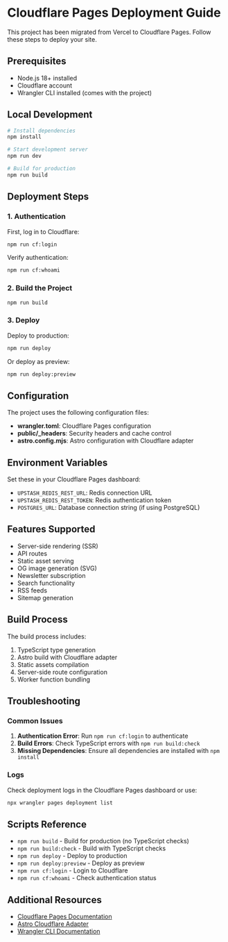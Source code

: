# Cloudflare Pages Deployment Guide

This project has been migrated from Vercel to Cloudflare Pages. Follow these steps to deploy your site.

## Prerequisites

- Node.js 18+ installed
- Cloudflare account
- Wrangler CLI installed (comes with the project)

## Local Development

```bash
# Install dependencies
npm install

# Start development server
npm run dev

# Build for production
npm run build
```

## Deployment Steps

### 1. Authentication

First, log in to Cloudflare:

```bash
npm run cf:login
```

Verify authentication:

```bash
npm run cf:whoami
```

### 2. Build the Project

```bash
npm run build
```

### 3. Deploy

Deploy to production:

```bash
npm run deploy
```

Or deploy as preview:

```bash
npm run deploy:preview
```

## Configuration

The project uses the following configuration files:

- **wrangler.toml**: Cloudflare Pages configuration
- **public/_headers**: Security headers and cache control
- **astro.config.mjs**: Astro configuration with Cloudflare adapter

## Environment Variables

Set these in your Cloudflare Pages dashboard:

- `UPSTASH_REDIS_REST_URL`: Redis connection URL
- `UPSTASH_REDIS_REST_TOKEN`: Redis authentication token
- `POSTGRES_URL`: Database connection string (if using PostgreSQL)

## Features Supported

- Server-side rendering (SSR)
- API routes
- Static asset serving
- OG image generation (SVG)
- Newsletter subscription
- Search functionality
- RSS feeds
- Sitemap generation

## Build Process

The build process includes:

1. TypeScript type generation
2. Astro build with Cloudflare adapter
3. Static assets compilation
4. Server-side route configuration
5. Worker function bundling

## Troubleshooting

### Common Issues

1. **Authentication Error**: Run `npm run cf:login` to authenticate
2. **Build Errors**: Check TypeScript errors with `npm run build:check`
3. **Missing Dependencies**: Ensure all dependencies are installed with `npm install`

### Logs

Check deployment logs in the Cloudflare Pages dashboard or use:

```bash
npx wrangler pages deployment list
```

## Scripts Reference

- `npm run build` - Build for production (no TypeScript checks)
- `npm run build:check` - Build with TypeScript checks
- `npm run deploy` - Deploy to production
- `npm run deploy:preview` - Deploy as preview
- `npm run cf:login` - Login to Cloudflare
- `npm run cf:whoami` - Check authentication status

## Additional Resources

- [Cloudflare Pages Documentation](https://developers.cloudflare.com/pages/)
- [Astro Cloudflare Adapter](https://docs.astro.build/en/guides/integrations-guide/cloudflare/)
- [Wrangler CLI Documentation](https://developers.cloudflare.com/workers/wrangler/)